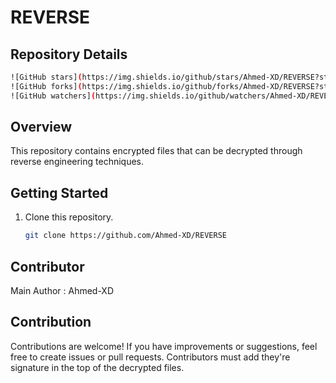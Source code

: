 # REVERSE 

## Repository Details
```bash
![GitHub stars](https://img.shields.io/github/stars/Ahmed-XD/REVERSE?style=social)
![GitHub forks](https://img.shields.io/github/forks/Ahmed-XD/REVERSE?style=social)
![GitHub watchers](https://img.shields.io/github/watchers/Ahmed-XD/REVERSE?style=social)
```

## Overview

This repository contains encrypted files that can be decrypted through reverse engineering techniques.

## Getting Started

1. Clone this repository.
    ```bash
    git clone https://github.com/Ahmed-XD/REVERSE
    ```

## Contributor

Main Author : Ahmed-XD

## Contribution

Contributions are welcome! If you have improvements or suggestions, feel free to create issues or pull requests.
Contributors must add they're signature in the top of the decrypted files.

